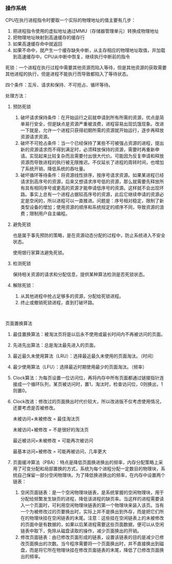 ### 操作系统

CPU在执行进程指令时要取一个实际的物理地址的值主要有几步：

1. 把进程指令使用的虚拟地址通过MMU（存储器管理单元）转换成物理地址
2. 把物理地址映射到高速缓存的缓存行
3. 如果高速缓存命中就返回
4. 如果不命中，就产生一个缓存缺失中断，从主存相应的物理地址取值，并加载到高速缓存中。CPU从中断中恢复，继续执行中断前的指令



死锁：一个进程在执行过程中需要其他资源而陷入等待，但是其他资源的获取需要其他进程的执行，但是进程不能执行而导致都陷入了等待状态。

四个条件：互斥、请求和保持、不可抢占、循环等待。

处理方法：

1. 预防死锁

   1. 破坏请求保持条件：在开始运行之前就申请到所有所需的资源，优点是简单易行安全，但是缺点是资源严重被浪费，进程容易出现饥饿现象。改进一下就是，允许一个进程只获得初期所需的资源就开始运行，逐步再释放资源请求资源。
   2. 破坏不可抢占条件：当一个已经保持了某些不可被强占资源的进程，提出新的资源请求而不得到满足时，必须释放保持的资源，需要时再重新申请。实现起来比较复杂而且需要付出很大代价。可能因为反复申请和释放资源而导致进程的执行被无限推迟。不仅延长了进程的周转时间，也增加了系统开销，降低系统的吞吐量。
   3. 破坏循环等待条件：将资源线性排序，按序号请求资源。如果某进程已经请求到高序号的资源，后来又想请求序号低的资源，那么就需要先释放所有具有相同序号或更高的资源才能申请低序号的资源。这样就不会出现环路。事实上总有一个进程占据较高序号的资源，此后它继续申请的资源必定是空闲的，所以进程可以一直推进。问题是：序号相对稳定，限制了新类型设备的增加；使用资源的顺序和系统规定的顺序不同，导致资源的浪费；限制用户自主编程。

2. 避免死锁

   也是属于事先预防的策略，是在资源动态分配的过程中，防止系统进入不安全状态。

   使用银行家算法避免死锁。

3. 检测死锁

   保持相关资源的请求和分配信息，提供某种算法检测是否死锁状态。

4. 解除死锁：

   1. 从其他进程中抢占足够多的资源，分配给死锁进程。
   2. 终止或撤销死锁进程，直到打破环路。

   ​

页面置换算法

1. 最佳置换算法：被淘汰页将是以后永不使用或最长时间内不再被访问的页面。

2. 先进先出算法：总是淘汰最先进入的页面。

3. 最近最久未使用算法（LRU）：选择最近最久未使用的页面淘汰。（时间）

4. 最少使用算法（LFU）：选择最近时期使用最少的页面淘汰。（频率）

5. Clock算法：为每页设置一位访问位，再将内存中所有页面都通过链接指针连接成一个循环队列，某页被访问时，置1，淘汰时，检查访问位，0则换出，1则置0。

6. Clock改进：修改过的页面换出时代价较大，所以改进版不仅考虑使用情况，还要考虑是否被修改。

   未被访问+未被修改 = 最佳淘汰页

   未被访问+被修改 = 不是很好的淘汰页

   最近被访问+未被修改 = 可能再次被访问

   最基本访问+被修改 = 可能再被访问，几率更大

7. 页面缓冲算法（PBA）：特点是降低页面换进换出的频率，内存分配策略上采用了可变分配和局部置换的方式，系统为每个进程分配一定数目的物理块，系统自己保留一部分空闲物理块。为了降低换进换出的频率，在内存中设置两个链表：

   1. 空闲页面链表：是一个空闲物理块链表，是系统掌握的空闲物理块，用于分配给频繁发生缺页的进程，降低该进程的缺页率。当这样的进程需要读入一个页面时，可利用空闲物理块链表的第一个物理块来装入该页。当有一个为被修改过的页要换出时，实际上并不是换出到外存，而是把它们所在的物理块挂在空闲链表的末尾。注意：这些挂在空闲链表上的未被修改的页面中是有数据的，如果以后某进程需要这些页面数据，便可以从空闲链表中取下，免除从磁盘读取的操作，减少页面换出的开销。
   2. 修改页面链表：由已修改页面形成的链表，设置该链表的目的是减少已修改页面换出的次数。当今程序需要将一个页面换出时，并不直接换出到磁盘，而是将它所在物理块挂在修改页面链表的末尾，降低了已修改页面换出的频率。